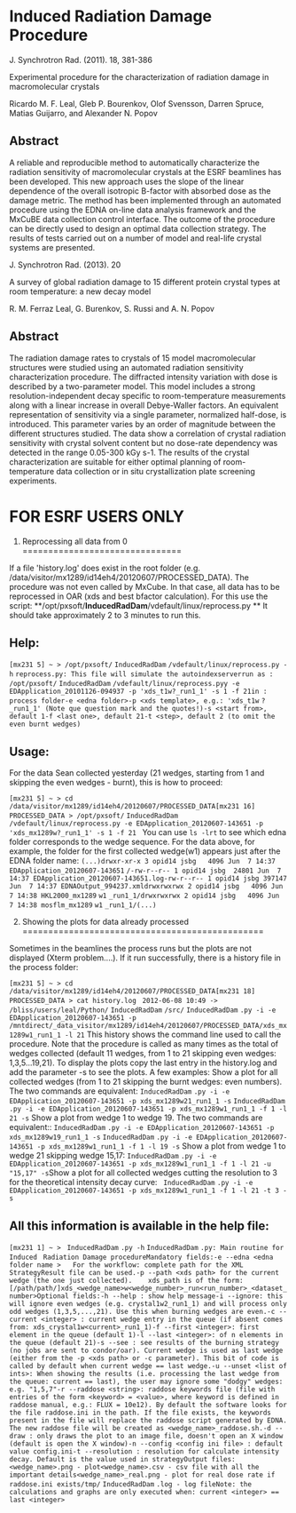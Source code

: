 Induced Radiation Damage Procedure
==================================

J. Synchrotron Rad. (2011). 18, 381-386

Experimental procedure for the characterization of radiation damage in macromolecular crystals

Ricardo M. F. Leal, Gleb P. Bourenkov, Olof Svensson, Darren Spruce, Matias Guijarro, and Alexander N. Popov


Abstract
--------

A reliable and reproducible method to automatically characterize the radiation sensitivity of macromolecular crystals at the ESRF beamlines has been developed. This new approach uses the slope of the linear dependence of the overall isotropic B-factor with absorbed dose as the damage metric. The method has been implemented through an automated procedure using the EDNA on-line data analysis framework and the MxCuBE data collection control interface. The outcome of the procedure can be directly used to design an optimal data collection strategy. The results of tests carried out on a number of model and real-life crystal systems are presented.


J. Synchrotron Rad. (2013). 20

A survey of global radiation damage to 15 different protein crystal types at room temperature: a new decay model

R. M. Ferraz Leal, G. Burenkov, S. Russi and A. N. Popov

Abstract
--------

The radiation damage rates to crystals of 15 model macromolecular structures were studied using an automated radiation sensitivity characterization procedure. The diffracted intensity variation with dose is described by a two-parameter model. This model includes a strong resolution-independent decay specific to room-temperature measurements along with a linear increase in overall Debye-Waller factors. An equivalent representation of sensitivity via a single parameter, normalized half-dose, is introduced. This parameter varies by an order of magnitude between the different structures studied. The data show a correlation of crystal radiation sensitivity with crystal solvent content but no dose-rate dependency was detected in the range 0.05-300 kGy s-1. The results of the crystal characterization are suitable for either optimal planning of room-temperature data collection or in situ crystallization plate screening experiments.


FOR ESRF USERS ONLY
===================



1. Reprocessing all data from 0
===============================

If a file 'history.log' does exist in the root folder (e.g.
/data/visitor/mx1289/id14eh4/20120607/PROCESSED\_DATA). The procedure
was not even called by MxCube. In that case, all data has to be
reprocessed in OAR (xds and best bfactor calculation). For this use the
script:
**/opt/pxsoft/****InducedRadDam****/vdefault/linux/reprocess.py
**
It should take approximately 2 to 3 minutes to run this.

Help:
-----

``[mx231 5] ~ > /opt/pxsoft/``
``InducedRadDam``
``/vdefault/linux/reprocess.py -h``
``reprocess.py: This file will simulate the autoindexserverrun as : /opt/pxsoft/``
``InducedRadDam``
``/vdefault/linux/reprocess.pyy -e EDApplication_20101126-094937 -p 'xds_t1w?_run1_1' -s 1 -f 21in : process folder-e <edna folder>-p <xds template>, e.g.: 'xds_t1w``
``?``
``_run1_1' (Note que question mark and the quotes!)-s <start from>, default 1-f <last one>, default 21-t <step>, default 2 (to omit the even burnt wedges)``

Usage:
------

For the data Sean collected yesterday (21 wedges, starting from 1 and
skipping the even wedges - burnt), this is how to proceed:

``[mx231 5] ~ > cd /data/visitor/mx1289/id14eh4/20120607/PROCESSED_DATA[mx231 16] PROCESSED_DATA > /opt/pxsoft/``
``InducedRadDam``
``/vdefault/linux/reprocess.py -e EDApplication_20120607-143651 -p 'xds_mx1289w?_run1_1' -s 1 -f 21 ``
You can use ``ls -lrt`` to see which edna folder corresponds to the
wedge sequence. For the data above, for example, the folder for the
first collected wedge(w1) appears just after the EDNA folder name:
``(...)drwxr-xr-x 3 opid14 jsbg   4096 Jun  7 14:37 ``
``EDApplication_20120607-143651``
``/-rw-r--r-- 1 opid14 jsbg  24801 Jun  7 14:37 EDApplication_20120607-143651.log-rw-r--r-- 1 opid14 jsbg 397147 Jun  7 14:37 EDNAOutput_994237.xmldrwxrwxrwx 2 opid14 jsbg   4096 Jun  7 14:38 HKL2000_mx1289``
``w1``
``_run1_1/drwxrwxrwx 2 opid14 jsbg   4096 Jun  7 14:38 mosflm_mx1289``
``w1``
``_run1_1/(...)``

2. Showing the plots for data already processed
===============================================

Sometimes in the beamlines the process runs but the plots are not
displayed (Xterm problem....). If it run successfully, there is a
history file in the process folder:

``[mx231 5] ~ > cd /data/visitor/mx1289/id14eh4/20120607/PROCESSED_DATA[mx231 18] PROCESSED_DATA > cat history.log ``
``2012-06-08 10:49 -> /bliss/users/leal/Python/``
``InducedRadDam``
``/src/``
``InducedRadDam``
``.py -i -e EDApplication_20120607-143651 -p /mntdirect/_data_visitor/mx1289/id14eh4/20120607/PROCESSED_DATA/xds_mx1289w1_run1_1 -l 21``
This history shows the command line used to call the procedure.
Note that the procedure is called as many times as the total of wedges
collected (default 11 wedges, from 1 to 21 skipping even wedges:
1,3,5...19,21).
To display the plots copy the last entry in the history.log and add the
parameter -s to see the plots.
A few examples:
Show a plot for all collected wedges (from 1 to 21 skipping the burnt
wedges: even numbers). The two commands are equivalent:
``InducedRadDam``
``.py -i -e EDApplication_20120607-143651 -p xds_mx1289w21_run1_1 -s``
``InducedRadDam``
``.py -i -e EDApplication_20120607-143651 -p xds_mx1289w1_run1_1 -f 1 -l 21 -s``
Show a plot from wedge 1 to wedge 19. The two commands are equivalent::
``InducedRadDam``
``.py -i -e EDApplication_20120607-143651 -p xds_mx1289w19_run1_1 -s``
``InducedRadDam``
``.py -i -e EDApplication_20120607-143651 -p xds_mx1289w1_run1_1 -f 1 -l 19 -s``
Show a plot from wedge 1 to wedge 21 skipping wedge 15,17:
``InducedRadDam``
``.py -i -e EDApplication_20120607-143651 -p xds_mx1289w1_run1_1 -f 1 -l 21 -u "15,17" -s``Show
a plot for all collected wedges cutting the resolution to 3 for the
theoretical intensity decay
curve:``
``
``InducedRadDam``
``.py -i -e EDApplication_20120607-143651 -p xds_mx1289w1_run1_1 -f 1 -l 21 -t 3 -s``

All this information is available in the help file:
---------------------------------------------------

``[mx231 1] ~ > ``
``InducedRadDam``
``.py -h``
``InducedRadDam``
``.py: Main routine for ``
``Induced``
`` Radiation Damage procedureMandatory fields:-e --edna <edna folder name >   For the workflow: complete path for the XML StrategyResult file can be used.-p --path <xds path> for the current wedge (the one just collected).    xds_path is of the form: [/path/path/]xds_<wedge_name>w<wedge_number>_run<run_number>_<dataset_number>Optional fields:-h --help : show help message-i --ignore: this will ignore even wedges (e.g. crystal1w2_run1_1) and will process only odd wedges (1,3,5,...,21). Use this when burning wedges are even.-c --current <integer> : current wedge entry in the queue (if absent comes from: xds_crystal1w<current>_run1_1)-f --first <integer>: first element in the queue (default 1)-l --last <integer>: of n elements in the queue (default 21)-s --see : see results of the burning strategy (no jobs are sent to condor/oar). Current wedge is used as last wedge (either from the -p <xds path> or -c parameter). This bit of code is called by default when current wedge == last wedge.-u --unset <list of ints>: When showing the results (i.e. processing the last wedge from the queue: current == last), the user may ignore some "dodgy" wedges: e.g. "1,5,7"-r --raddose <string>: raddose keywords file (file with entries of the form <keyword> = <value>, where keyword is defined in raddose manual, e.g.: FLUX = 10e12). By default the software looks for the file raddose.ini in the path. If the file exists, the keywords present in the file will replace the raddose script generated by EDNA. The new raddose file will be created as <wedge_name>_raddose.sh.-d --draw : only draws the plot to an image file, doesn't open an X window (default is open the X window)-n --config <config ini file> : default value config.ini-t --resolution : resolution for calculate intensity decay. Default is the value used in strategyOutput files:<wedge_name>.png - plot<wedge_name>.csv - csv file with all the important details<wedge_name>_real.png - plot for real dose rate if raddose.ini exists/tmp/``
``InducedRadDam``
``.log - log fileNote: the calculations and graphs are only executed when: current <integer> == last <integer>``
